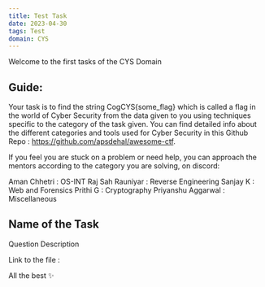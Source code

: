 ```yaml
---
title: Test Task
date: 2023-04-30
tags: Test
domain: CYS
---
```


Welcome to the first tasks of the CYS Domain
## Guide:

Your task is to find the string CogCYS{some_flag} which is called a flag in the world of Cyber Security from the data given to you using techniques specific to the category of the task given. You can find detailed info about the different categories and tools used for Cyber Security in this Github Repo : https://github.com/apsdehal/awesome-ctf.

If you feel you are stuck on a problem or need help, you can approach the mentors according to the category you are solving, on discord:

Aman Chhetri : OS-INT
Raj Sah Rauniyar : Reverse Engineering
Sanjay K : Web and Forensics
Prithi G : Cryptography
Priyanshu Aggarwal : Miscellaneous

## Name of the Task

Question Description

Link to the file : 

All the best ✨
